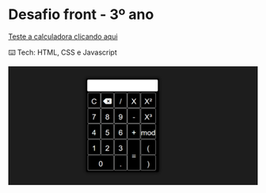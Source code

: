 # Desafio front - 3º ano

[Teste a calculadora clicando aqui](https://desafio-senai.000webhostapp.com/)

⌨️ Tech: HTML, CSS e Javascript

![Imagem](/imagem.PNG)
